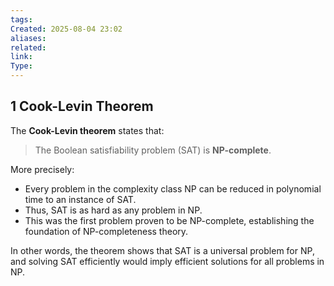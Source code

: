 ```yaml
---
tags: 
Created: 2025-08-04 23:02
aliases: 
related: 
link: 
Type:
---
```

## 1 Cook-Levin Theorem

The **Cook-Levin theorem** states that:

> The Boolean satisfiability problem (SAT) is **NP-complete**.

More precisely:

- Every problem in the complexity class NP can be reduced in polynomial time to an instance of SAT.
- Thus, SAT is as hard as any problem in NP.
- This was the first problem proven to be NP-complete, establishing the foundation of NP-completeness theory.

In other words, the theorem shows that SAT is a universal problem for NP, and solving SAT efficiently would imply efficient solutions for all problems in NP.